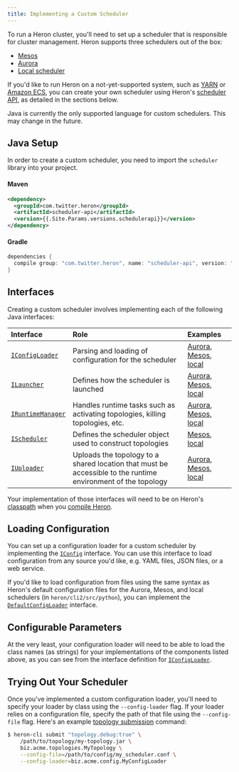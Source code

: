 ```yaml
---
title: Implementing a Custom Scheduler
---
```


To run a Heron cluster, you'll need to set up a scheduler that is responsible
for cluster management. Heron supports three schedulers out of the box:

* [Mesos](../../operators/deployment/schedulers/mesos)
* [Aurora](../../operators/deployment/schedulers/aurora)
* [Local scheduler](../../operators/deployment/schedulers/local)

If you'd like to run Heron on a not-yet-supported system, such as
[YARN](https://hadoop.apache.org/docs/current/hadoop-yarn/hadoop-yarn-site/YARN.html)
or [Amazon ECS](https://aws.amazon.com/ecs/), you can create your own scheduler
using Heron's [scheduler API](/api/scheduler/index.html), as detailed in the
sections below.

Java is currently the only supported language for custom schedulers. This may
change in the future.

## Java Setup

In order to create a custom scheduler, you need to import the `scheduler`
library into your project.

#### Maven

```xml
<dependency>
  <groupId>com.twitter.heron</groupId>
  <artifactId>scheduler-api</artifactId>
  <version>{{.Site.Params.versions.schedulerapi}}</version>
</dependency>
```
#### Gradle

```groovy
dependencies {
  compile group: "com.twitter.heron", name: "scheduler-api", version: "{{.Site.Params.versions.schedulerapi}}"
}
```

## Interfaces

Creating a custom scheduler involves implementing each of the following Java
interfaces:

Interface | Role | Examples
:-------- |:---- |:--------
[`IConfigLoader`](/api/com/twitter/heron/spi/scheduler/IConfigLoader.html) | Parsing and loading of configuration for the scheduler | [Aurora](/api/scheduler/com/twitter/heron/scheduler/aurora/AuroraConfigLoader.html), [Mesos](/api/scheduler/com/twitter/heron/scheduler/mesos/MesosConfigLoader.html), [local](/api/scheduler/com/twitter/heron/scheduler/local/LocalConfigLoader.html)
[`ILauncher`](/api/com/twitter/heron/spi/scheduler/ILauncher.html) | Defines how the scheduler is launched | [Aurora](/api/scheduler/com/twitter/heron/scheduler/aurora/AuroraLauncher.html), [Mesos](/api/scheduler/com/twitter/heron/scheduler/mesos/MesosLauncher.html), [local](/api/scheduler/com/twitter/heron/scheduler/local/LocalLauncher.html)
[`IRuntimeManager`](/api/com/twitter/heron/spi/scheduler/IRuntimeManager.html) | Handles runtime tasks such as activating topologies, killing topologies, etc. | [Aurora](/api/scheduler/com/twitter/heron/scheduler/aurora/AuroraTopologyRuntimeManager.html), [Mesos](/api/scheduler/com/twitter/heron/scheduler/mesos/MesosTopologyRuntimeManager.html), [local](/api/scheduler/com/twitter/heron/scheduler/local/LocalTopologyRuntimeManager.html)
[`IScheduler`](/api/com/twitter/heron/spi/scheduler/IScheduler.html) | Defines the scheduler object used to construct topologies | [Mesos](/api/scheduler/com/twitter/heron/scheduler/mesos/MesosScheduler.html), [local](/api/scheduler/com/twitter/heron/scheduler/local/LocalScheduler.html)
[`IUploader`](/api/com/twitter/heron/spi/scheduler/IUploader.html) | Uploads the topology to a shared location that must be accessible to the runtime environment of the topology | [Aurora](), [Mesos](), [local](/api/scheduler/com/twitter/heron/scheduler/local/LocalUploader.html)

Your implementation of those interfaces will need to be on Heron's
[classpath](https://docs.oracle.com/javase/tutorial/essential/environment/paths.html)
when you [compile Heron](../../developers/compiling).

## Loading Configuration

You can set up a configuration loader for a custom scheduler by implementing the
[`IConfig`](/api/com/twitter/heron/spi/scheduler/IConfig.html)
interface. You can use this interface to load configuration from any source
you'd like, e.g. YAML files, JSON files, or a web service.

If you'd like to load configuration from files using the same syntax as Heron's
default configuration files for the Aurora, Mesos, and local schedulers (in
`heron/cli2/src/python`), you can implement the
[`DefaultConfigLoader`](/api/scheduler/com/twitter/heron/scheduler/util/DefaultConfigLoader.html)
interface.

## Configurable Parameters

At the very least, your configuration loader will need to be able to load the
class names (as strings) for your implementations of the components listed
above, as you can see from the interface definition for
[`IConfigLoader`](/api/com/twitter/heron/spi/scheduler/IConfigLoader.html).

## Trying Out Your Scheduler

Once you've implemented a custom configuration loader, you'll need to specify
your loader by class using the `--config-loader` flag. If your loader relies on
a configuration file, specify the path of that file using the `--config-file`
flag. Here's an example [topology
submission](../../operators/heron-cli#submitting-a-topology) command:

```bash
$ heron-cli submit "topology.debug:true" \
    /path/to/topology/my-topology.jar \
    biz.acme.topologies.MyTopology \
    --config-file=/path/to/config/my_scheduler.conf \
    --config-loader=biz.acme.config.MyConfigLoader
```
